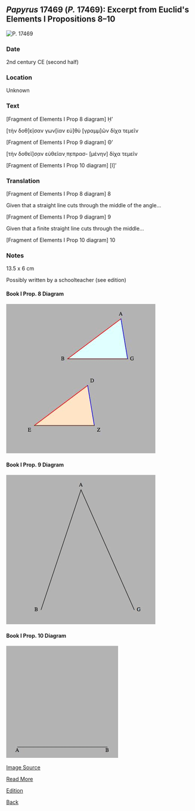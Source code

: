 ## _Papyrus_ 17469 (_P._ 17469): Excerpt from Euclid's Elements I Propositions 8–10

![P. 17469](https://berlpap.smb.museum/Original/P_17469_R_2_001.jpg)

### Date

2nd century CE (second half)

### Location

Unknown

### Text 

[Fragment of Elements I Prop 8 diagram]  Ḥ’ 

[τὴν δοθ]ε̣ῖσαν γων[ίαν εὐ]θὺ
[γραμμ]ῶν δίχα τεμεῖν

[Fragment of Elements I Prop 9 diagram]  Θ’ 

[τὴν δοθεῖ]σ̣αν εὐθεῖαν̣ π̣επρασ-
[μένην] δίχα τεμεῖν

[Fragment of Elements I Prop 10 diagram]  [Ι]’ 

### Translation

[Fragment of Elements I Prop 8 diagram]  8

Given that a straight line cuts through the middle of the angle…

[Fragment of Elements I Prop 9 diagram]  9

Given that a finite straight line cuts through the middle…

[Fragment of Elements I Prop 10 diagram]  10

### Notes

13.5 x 6 cm

Possibly written by a schoolteacher (see edition) 

#### Book I Prop. 8 Diagram

![Diagram I.8](../images/diagrambook1prop8.gif)

#### Book I Prop. 9 Diagram

![Diagram I.9](../images/diagrambook1prop9.gif)

#### Book I Prop. 10 Diagram

![Diagram I.10](../images/diagrambook1prop10.gif)

[Image Source](https://web.calstatela.edu/faculty/hmendel/Ancient%20Mathematics/Euclid/Euclid%20I/Euclid.1.Intro.html)

[Read More](https://berlpap.smb.museum/record/?result=0&Alle=17469)

[Edition](https://www.degruyter.com/journal/key/apf/40/1/html)

[Back](../resources.html)
